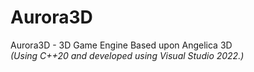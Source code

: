 # Aurora3D
Aurora3D - 3D Game Engine Based upon Angelica 3D</br>
*(Using C++20 and developed using Visual Studio 2022.)*

